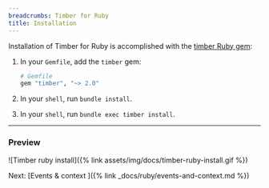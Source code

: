 ```yaml
---
breadcrumbs: Timber for Ruby
title: Installation
---
```


Installation of Timber for Ruby is accomplished with the [timber Ruby gem](https://rubygems.org/gems/timber):

1. In your `Gemfile`, add the `timber` gem:

    ```ruby
    # Gemfile
    gem "timber", "~> 2.0"
    ```

2. In your `shell`, run `bundle install`.

3. In your `shell`, run `bundle exec timber install`.

---

### Preview

![Timber ruby install]({% link assets/img/docs/timber-ruby-install.gif %})


<div class="next">
  Next: [Events & context <i class="fa fa-arrow-circle-right" aria-hidden="true"></i>]({% link _docs/ruby/events-and-context.md %})
</div>